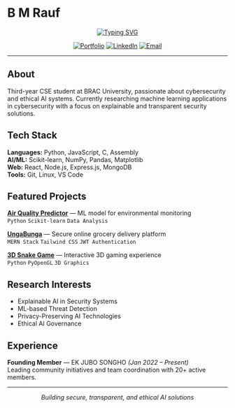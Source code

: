 # B M Rauf

<div align="center">

[![Typing SVG](https://readme-typing-svg.herokuapp.com?font=Fira+Code&weight=500&size=22&duration=3000&pause=1000&color=00D9FF&center=true&vCenter=true&width=600&height=60&lines=CSE+Student+%7C+Security+%26+AI+Researcher)](https://git.io/typing-svg)

[![Portfolio](https://img.shields.io/badge/🌐_Portfolio-00D9FF?style=flat-square&logoColor=white)](https://www.bmrauf.me)
[![LinkedIn](https://img.shields.io/badge/LinkedIn-0077B5?style=flat-square&logo=linkedin&logoColor=white)](https://www.linkedin.com/in/mebmrauf)
[![Email](https://img.shields.io/badge/Email-D14836?style=flat-square&logo=gmail&logoColor=white)](mailto:bmrauf.me@gmail.com)

</div>

---

## About

Third-year CSE student at BRAC University, passionate about cybersecurity and ethical AI systems. Currently researching machine learning applications in cybersecurity with a focus on explainable and transparent security solutions.

## Tech Stack

**Languages:** Python, JavaScript, C, Assembly  
**AI/ML:** Scikit-learn, NumPy, Pandas, Matplotlib  
**Web:** React, Node.js, Express.js, MongoDB  
**Tools:** Git, Linux, VS Code

## Featured Projects

**[Air Quality Predictor](https://github.com/mebmrauf/Air-Quality-Predictor)** — ML model for environmental monitoring  
`Python` `Scikit-learn` `Data Analysis`

**[UngaBunga](https://github.com/mebmrauf/UngaBunga)** — Secure online grocery delivery platform  
`MERN Stack` `Tailwind CSS` `JWT Authentication`

**[3D Snake Game](https://github.com/mebmrauf/3D-Snake-Game)** — Interactive 3D gaming experience  
`Python` `PyOpenGL` `3D Graphics`

## Research Interests

- Explainable AI in Security Systems
- ML-based Threat Detection
- Privacy-Preserving AI Technologies
- Ethical AI Governance

## Experience

**Founding Member** — EK JUBO SONGHO *(Jan 2022 – Present)*  
Leading community initiatives and team coordination with 20+ active members.

---

<div align="center">

*Building secure, transparent, and ethical AI solutions*

</div>
